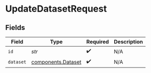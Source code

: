 # UpdateDatasetRequest


## Fields

| Field                                                    | Type                                                     | Required                                                 | Description                                              |
| -------------------------------------------------------- | -------------------------------------------------------- | -------------------------------------------------------- | -------------------------------------------------------- |
| `id`                                                     | *str*                                                    | :heavy_check_mark:                                       | N/A                                                      |
| `dataset`                                                | [components.Dataset](../../models/components/dataset.md) | :heavy_check_mark:                                       | N/A                                                      |